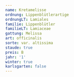 ```yaml
---
name: Kretamelisse
ordnung: Lippenblütlerartige
ordnungLT: Lamiales
familie: Lippenblütler
familieLT: Lamiaceae
gattung: Melissa
art: officinalis
sorte: var. altissima
staude: true
preis: B
jahr: '1'
winter: true
karlsgarten: false
---
```

